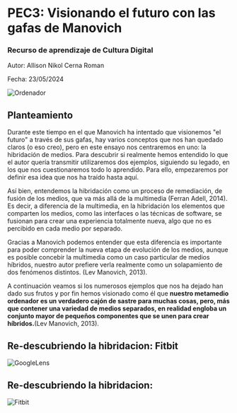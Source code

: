 # PEC3: Visionando el futuro con las gafas de Manovich
### Recurso de aprendizaje de Cultura Digital

Autor: Allison Nikol Cerna Roman


Fecha: 23/05/2024

![Ordenador](https://img.freepik.com/foto-gratis/composicion-concepto-redes-sociales_23-2150169144.jpg?t=st=1716456740~exp=1716460340~hmac=68eece43e157c47c24cc4bb55f48e19c37e55c5eb4952595920fbd410a1931a9&w=826)


## Planteamiento

Durante este tiempo en el que Manovich ha intentado que visionemos "el futuro" a través de sus gafas, hay varios conceptos que nos han quedado claros (o eso creo), pero en este ensayo nos centraremos en uno: la hibridación de medios. Para descubrir si realmente hemos entendido lo que el autor quería transmitir utilizaremos dos ejemplos, siguiendo su legado, en los que nos cuestionaremos todo lo aprendido. Para ello, empezaremos por definir esa idea que nos ha traído hasta aquí. 

Así bien, entendemos la hibridación como un proceso de remediación, de fusión de los medios, que va más allá de la multimedia (Ferran Adell, 2014). Es decir, a diferencia de la multimedia, en la hibridación los elementos que comparten los medios, como las interfaces o las técnicas de software, se fusionan para crear una experiencia totalmente nueva, algo que no es percibido en cada medio por separado.

Gracias a Manovich podemos entender que esta diferencia es importante para poder comprender la nueva etapa de evolución de los medios, aunque es posible concebir la multimedia como un caso particular de medios híbridos, nuestro autor prefiere verla realmente como un solapamiento de dos fenómenos distintos. (Lev Manovich, 2013).

 
A continuación veamos si los numerosos ejemplos que nos ha dejado han dado sus frutos y por fin hemos visionado como él que **nuestro metamedio ordenador es un verdadero cajón de sastre para muchas cosas, pero, más que contener una variedad de medios separados, en realidad engloba un conjunto mayor de pequeños componentes que se unen para crear híbridos.**(Lev Manovich, 2013).


## Re-descubriendo la hibridacion: Fitbit
![GoogleLens](https://upload.wikimedia.org/wikipedia/commons/d/d7/Logo_of_Google_Lens.svg)


## Re-descubriendo la hibridacion:

![Fitbit](https://upload.wikimedia.org/wikipedia/commons/a/a3/Fitbit_logo16.svg)
